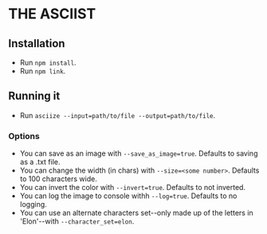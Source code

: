 # THE ASCIIST

## Installation

-   Run `npm install`.
-   Run `npm link`.

## Running it

-   Run `asciize --input=path/to/file --output=path/to/file`.

### Options

-   You can save as an image with `--save_as_image=true`. Defaults to saving as a .txt file.
-   You can change the width (in chars) with `--size=<some number>`. Defaults to 100 characters wide.
-   You can invert the color with `--invert=true`. Defaults to not inverted.
-   You can log the image to console withh `--log=true`. Defaults to no logging.
-   You can use an alternate characters set--only made up of the letters in 'Elon'--with `--character_set=elon`.
